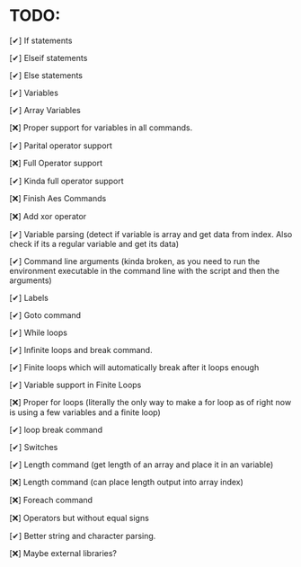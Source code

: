 ﻿# TODO:

[✔] If statements

[✔] Elseif statements

[✔] Else statements

[✔] Variables

[✔] Array Variables

[❌] Proper support for variables in all commands.

[✔] Parital operator support

[❌] Full Operator support

[✔] Kinda full operator support

[❌] Finish Aes Commands

[❌] Add xor operator

[✔] Variable parsing (detect if variable is array and get data from index. Also check if its a regular variable and get its data)

[✔] Command line arguments (kinda broken, as you need to run the environment executable in the command line with the script and then the arguments)

[✔] Labels

[✔] Goto command

[✔] While loops

[✔] Infinite loops and break command.

[✔] Finite loops which will automatically break after it loops enough

[✔] Variable support in Finite Loops

[❌] Proper for loops (literally the only way to make a for loop as of right now is using a few variables and a finite loop)

[✔] loop break command

[✔] Switches

[✔] Length command (get length of an array and place it in an variable)

[❌] Length command (can place length output into array index)

[❌] Foreach command

[❌] Operators but without equal signs

[✔] Better string and character parsing. 

[❌] Maybe external libraries?

